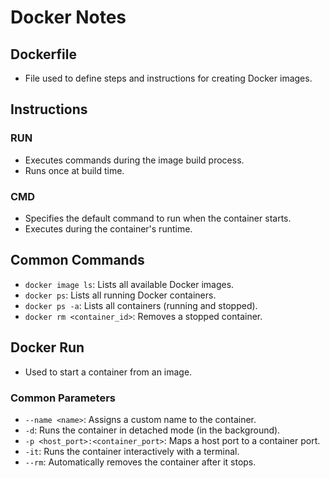 # Docker Notes

## Dockerfile

- File used to define steps and instructions for creating Docker images.

## Instructions

### RUN

- Executes commands during the image build process.
- Runs once at build time.

### CMD

- Specifies the default command to run when the container starts.
- Executes during the container's runtime.

## Common Commands

- `docker image ls`: Lists all available Docker images.
- `docker ps`: Lists all running Docker containers.
- `docker ps -a`: Lists all containers (running and stopped).
- `docker rm <container_id>`: Removes a stopped container.

## Docker Run

- Used to start a container from an image.

### Common Parameters

- `--name <name>`: Assigns a custom name to the container.
- `-d`: Runs the container in detached mode (in the background).
- `-p <host_port>:<container_port>`: Maps a host port to a container port.
- `-it`: Runs the container interactively with a terminal.
- `--rm`: Automatically removes the container after it stops.
